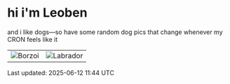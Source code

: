 # hi i'm Leoben

and i like dogs—so have some random dog pics that change whenever my CRON feels like it

|  |  |
|--------|----------|
| ![Borzoi](https://random-dog-vercel.vercel.app/api/random-borzoi?v=1749728662) | ![Labrador](https://random-dog-vercel.vercel.app/api/random-labrador?v=1749728662) |

Last updated: 2025-06-12 11:44 UTC
